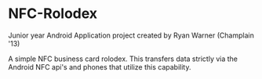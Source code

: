# NFC-Rolodex

Junior year Android Application project created by Ryan Warner (Champlain '13)

A simple NFC business card rolodex. This transfers data strictly via the Android NFC api's and phones that utilize this capability.
